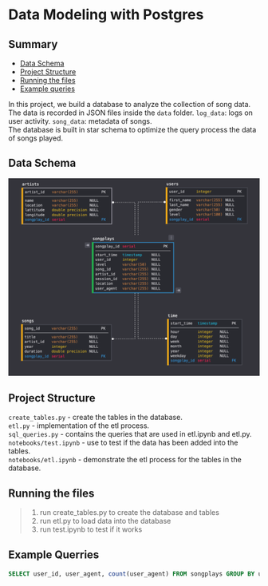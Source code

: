 # Data Modeling with Postgres

## Summary
* [Data Schema](#Data-Schema)
* [Project Structure](#Project-structure)
* [Running the files](#Running-the-files)
* [Example queries](#Example-queries)

In this project, we build a database to analyze the collection of song data. The data is recorded in JSON files inside the `data` folder. `log_data`: logs on user activity. `song_data`: metadata of songs.  
The database is built in star schema to optimize the query process the data of songs played.

## Data Schema
![dataSchema](images/newDataSchema.png)

## Project Structure
`create_tables.py` - create the tables in the database.    
`etl.py` - implementation of the etl process.  
`sql_queries.py` - contains the queries that are used in etl.ipynb and etl.py.  
`notebooks/test.ipynb` - use to test if the data has been added into the tables.  
 `notebooks/etl.ipynb` - demonstrate the etl process for the tables in the database.  
## Running the files
> 1. run create_tables.py to create the database and tables
> 2. run etl.py to load data into the database
> 3. run test.ipynb to test if it works

## Example Querries
```SQL
SELECT user_id, user_agent, count(user_agent) FROM songplays GROUP BY user_agent;
```
